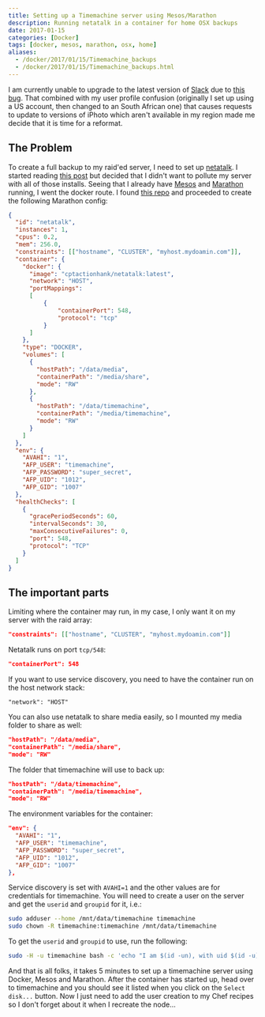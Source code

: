 ```yaml
---
title: Setting up a Timemachine server using Mesos/Marathon
description: Running netatalk in a container for home OSX backups
date: 2017-01-15
categories: [Docker]
tags: [docker, mesos, marathon, osx, home]
aliases:
  - /docker/2017/01/15/Timemachine_backups
  - /docker/2017/01/15/Timemachine_backups.html
---
```


I am currently unable to upgrade to the latest version of [Slack](https://slackhq.com) due to [this bug](https://github.com/electron/electron/issues/7840). That combined with my user profile confusion (originally I set up using a US account, then changed to an South African one) that causes requests to update to versions of iPhoto which aren't available in my region made me decide that it is time for a reformat.  

## The Problem

To create a full backup to my raid'ed server, I need to set up [netatalk](http://netatalk.sourceforge.net/). I started reading [this post](https://samuelhewitt.com/blog/2015-09-12-debian-linux-server-mac-os-time-machine-backups-how-to) but decided that I didn't want to pollute my server with all of those installs. Seeing that I already have [Mesos](http://mesos.apache.org/) and [Marathon](https://mesosphere.github.io/marathon/) running, I went the docker route. I found [this repo](https://github.com/cptactionhank/docker-netatalk) and proceeded to create the following Marathon config:

```json
{
  "id": "netatalk",
  "instances": 1,
  "cpus": 0.2,
  "mem": 256.0,
  "constraints": [["hostname", "CLUSTER", "myhost.mydoamin.com"]],
  "container": {
    "docker": {
      "image": "cptactionhank/netatalk:latest",
      "network": "HOST",
      "portMappings":
      [
          {
              "containerPort": 548,
              "protocol": "tcp"
          }
      ]
    },
    "type": "DOCKER",
    "volumes": [
      {
        "hostPath": "/data/media",
        "containerPath": "/media/share",
        "mode": "RW"
      },
      {
        "hostPath": "/data/timemachine",
        "containerPath": "/media/timemachine",
        "mode": "RW"
      }
    ]
  },
  "env": {
    "AVAHI": "1",
    "AFP_USER": "timemachine",
    "AFP_PASSWORD": "super_secret",
    "AFP_UID": "1012",
    "AFP_GID": "1007"
  },
  "healthChecks": [
    {
      "gracePeriodSeconds": 60,
      "intervalSeconds": 30,
      "maxConsecutiveFailures": 0,
      "port": 548,
      "protocol": "TCP"
    }
  ]
}
```

## The important parts

Limiting where the container may run, in my case, I only want it on my server with the raid array:

```json
"constraints": [["hostname", "CLUSTER", "myhost.mydoamin.com"]]
```

Netatalk runs on port `tcp/548`:

```json
"containerPort": 548
```

If you want to use service discovery, you need to have the container run on the host network stack:

```jsaon
"network": "HOST"
```

You can also use netatalk to share media easily, so I mounted my media folder to share as well:

```json
"hostPath": "/data/media",
"containerPath": "/media/share",
"mode": "RW"
```

The folder that timemachine will use to back up:

```json
"hostPath": "/data/timemachine",
"containerPath": "/media/timemachine",
"mode": "RW"
```

The environment variables for the container:

```json
"env": {
  "AVAHI": "1",
  "AFP_USER": "timemachine",
  "AFP_PASSWORD": "super_secret",
  "AFP_UID": "1012",
  "AFP_GID": "1007"
},
```

Service discovery is set with `AVAHI=1` and the other values are for credentials for timemachine. You will need to create a user on the server and get the `userid` and `groupid` for it, i.e.:

```bash
sudo adduser --home /mnt/data/timemachine timemachine
sudo chown -R timemachine:timemachine /mnt/data/timemachine
```

To get the `userid` and `groupid` to use, run the following:

```bash
sudo -H -u timemachine bash -c 'echo "I am $(id -un), with uid $(id -u) and gid $(id -g)"'
```

And that is all folks, it takes 5 minutes to set up a timemachine server using Docker, Mesos and Marathon. After the container has started up, head over to timemachine and you should see it listed when you click on the `Select disk...` button. Now I just need to add the user creation to my Chef recipes so I don't forget about it when I recreate the node...
